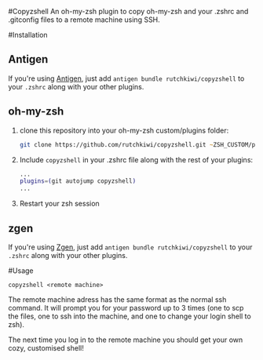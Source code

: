 #Copyzshell
An oh-my-zsh plugin to copy oh-my-zsh and your .zshrc and .gitconfig files to a remote machine using SSH.

#Installation

## Antigen

If you're using [Antigen](https://github.com/zsh-lovers/antigen), just add `antigen bundle rutchkiwi/copyzshell` to your `.zshrc` along with your other plugins.

## oh-my-zsh

1. clone this repository into your oh-my-zsh custom/plugins folder:

    ```zsh
    git clone https://github.com/rutchkiwi/copyzshell.git ~ZSH_CUSTOM/plugins/deleteme
    ```

2. Include `copyzshell` in your .zshrc file along with the rest of your plugins:

    ```zsh
    ...
    plugins=(git autojump copyzshell)
    ...
    ```

3. Restart your zsh session

## zgen

If you're using [Zgen](https://github.com/tarjoilija/zgen), just add `antigen bundle rutchkiwi/copyzshell` to your `.zshrc` along with your other plugins.

#Usage
```
copyzshell <remote machine>
```

The remote machine adress has the same format as the normal ssh command.
It will prompt you for your password up to 3 times (one to scp the files, one to ssh into the machine, and one to change your login shell to zsh).

The next time you log in to the remote machine you should get your own cozy, customised shell!

